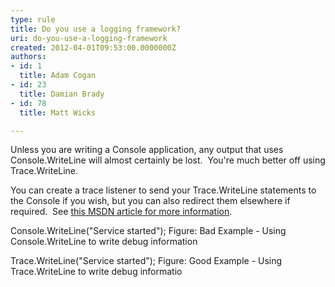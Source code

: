 ```yaml
---
type: rule
title: Do you use a logging framework?
uri: do-you-use-a-logging-framework
created: 2012-04-01T09:53:00.0000000Z
authors:
- id: 1
  title: Adam Cogan
- id: 23
  title: Damian Brady
- id: 78
  title: Matt Wicks

---
```


 
Unless you are writing a Console application, any output that uses Console.WriteLine will almost certainly be lost.  You're much better off using Trace.WriteLine.

You can create a trace listener to send your Trace.WriteLine statements to the Console if you wish, but you can also redirect them elsewhere if required.  See [this MSDN article for more information](http&#58;//msdn.microsoft.com/en-us/library/sk36c28t.aspx).

Console.WriteLine("Service started"); Figure: Bad Example - Using Console.WriteLine to write debug information

Trace.WriteLine("Service started"); Figure: Good Example - Using Trace.WriteLine to write debug informatio
 
